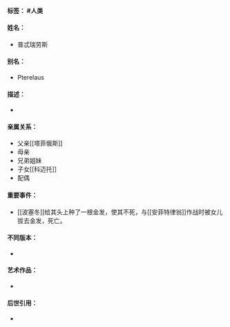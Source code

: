#### 标签： #人类
#### 姓名：
- 普忒瑞劳斯
#### 别名：
- Pterelaus
#### 描述：
- 
#### 亲属关系：
- 父亲[[塔菲俄斯]]
- 母亲
- 兄弟姐妹
- 子女[[科迈托]]
- 配偶
#### 重要事件：
- [[波塞冬]]给其头上种了一根金发，使其不死，与[[安菲特律翁]]作战时被女儿拔去金发，死亡。
#### 不同版本：
- 
#### 艺术作品：
- 
#### 后世引用：
- 